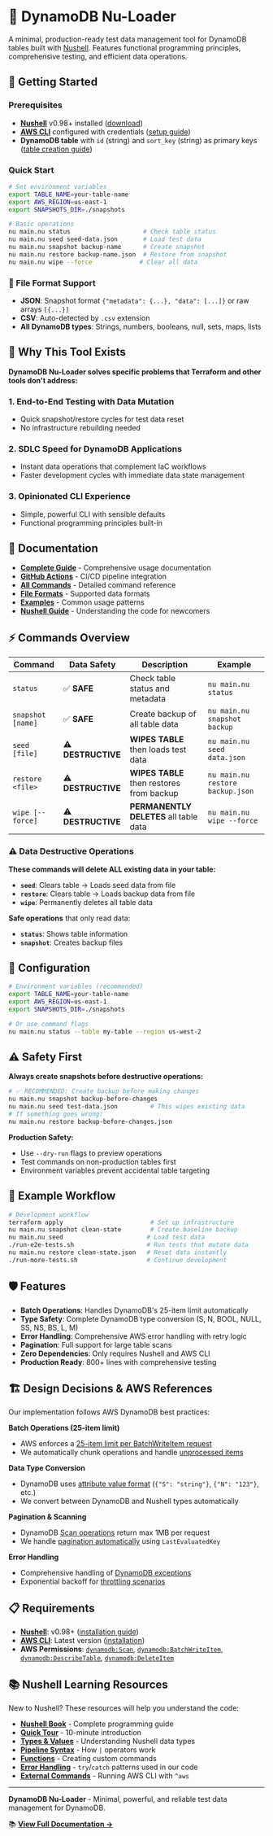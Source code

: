 # 🧩 DynamoDB Nu-Loader

A minimal, production-ready test data management tool for DynamoDB tables built with [Nushell](https://www.nushell.sh/). Features functional programming principles, comprehensive testing, and efficient data operations.

## 🚀 Getting Started

### Prerequisites
- **[Nushell](https://www.nushell.sh/book/installation.html)** v0.98+ installed ([download](https://github.com/nushell/nushell/releases))
- **[AWS CLI](https://aws.amazon.com/cli/)** configured with credentials ([setup guide](https://docs.aws.amazon.com/cli/latest/userguide/getting-started-quickstart.html))
- **DynamoDB table** with `id` (string) and `sort_key` (string) as primary keys ([table creation guide](https://docs.aws.amazon.com/amazondynamodb/latest/developerguide/getting-started-step-1.html))

### Quick Start
```bash
# Set environment variables
export TABLE_NAME=your-table-name
export AWS_REGION=us-east-1
export SNAPSHOTS_DIR=./snapshots

# Basic operations
nu main.nu status                    # Check table status
nu main.nu seed seed-data.json       # Load test data
nu main.nu snapshot backup-name      # Create snapshot
nu main.nu restore backup-name.json  # Restore from snapshot
nu main.nu wipe --force             # Clear all data
```

### 📁 File Format Support
- **JSON**: Snapshot format `{"metadata": {...}, "data": [...]}` or raw arrays `[{...}]`
- **CSV**: Auto-detected by `.csv` extension
- **All DynamoDB types**: Strings, numbers, booleans, null, sets, maps, lists

## 🤔 Why This Tool Exists

**DynamoDB Nu-Loader solves specific problems that Terraform and other tools don't address:**

### 1. **End-to-End Testing with Data Mutation**
- Quick snapshot/restore cycles for test data reset
- No infrastructure rebuilding needed

### 2. **SDLC Speed for DynamoDB Applications** 
- Instant data operations that complement IaC workflows
- Faster development cycles with immediate data state management

### 3. **Opinionated CLI Experience**
- Simple, powerful CLI with sensible defaults
- Functional programming principles built-in

## 📖 Documentation

- **[Complete Guide](./docs/README.md)** - Comprehensive usage documentation
- **[GitHub Actions](./docs/github-actions.md)** - CI/CD pipeline integration
- **[All Commands](./docs/commands.md)** - Detailed command reference
- **[File Formats](./docs/formats.md)** - Supported data formats
- **[Examples](./docs/examples.md)** - Common usage patterns
- **[Nushell Guide](./docs/nushell-guide.md)** - Understanding the code for newcomers

## ⚡ Commands Overview

| Command | Data Safety | Description | Example |
|---------|-------------|-------------|---------|
| `status` | ✅ **SAFE** | Check table status and metadata | `nu main.nu status` |
| `snapshot [name]` | ✅ **SAFE** | Create backup of all table data | `nu main.nu snapshot backup` |
| `seed [file]` | ⚠️ **DESTRUCTIVE** | **WIPES TABLE** then loads test data | `nu main.nu seed data.json` |
| `restore <file>` | ⚠️ **DESTRUCTIVE** | **WIPES TABLE** then restores from backup | `nu main.nu restore backup.json` |
| `wipe [--force]` | ⚠️ **DESTRUCTIVE** | **PERMANENTLY DELETES** all table data | `nu main.nu wipe --force` |

### ⚠️ Data Destructive Operations

**These commands will delete ALL existing data in your table:**

- **`seed`**: Clears table → Loads seed data from file
- **`restore`**: Clears table → Loads backup data from file  
- **`wipe`**: Permanently deletes all table data

**Safe operations** that only read data:
- **`status`**: Shows table information
- **`snapshot`**: Creates backup files

## 🔧 Configuration

```bash
# Environment variables (recommended)
export TABLE_NAME=your-table-name
export AWS_REGION=us-east-1
export SNAPSHOTS_DIR=./snapshots

# Or use command flags
nu main.nu status --table my-table --region us-west-2
```

## ⚠️ Safety First

**Always create snapshots before destructive operations:**

```bash
# ✅ RECOMMENDED: Create backup before making changes
nu main.nu snapshot backup-before-changes
nu main.nu seed test-data.json         # This wipes existing data
# If something goes wrong:
nu main.nu restore backup-before-changes.json
```

**Production Safety:**
- Use `--dry-run` flags to preview operations
- Test commands on non-production tables first
- Environment variables prevent accidental table targeting

## 🎯 Example Workflow

```bash
# Development workflow
terraform apply                        # Set up infrastructure
nu main.nu snapshot clean-state        # Create baseline backup
nu main.nu seed                       # Load test data  
./run-e2e-tests.sh                    # Run tests that mutate data
nu main.nu restore clean-state.json   # Reset data instantly
./run-more-tests.sh                   # Continue development
```

## 🛡️ Features

- **Batch Operations**: Handles DynamoDB's 25-item limit automatically
- **Type Safety**: Complete DynamoDB type conversion (S, N, BOOL, NULL, SS, NS, BS, L, M)
- **Error Handling**: Comprehensive AWS error handling with retry logic
- **Pagination**: Full support for large table scans
- **Zero Dependencies**: Only requires Nushell and AWS CLI
- **Production Ready**: 800+ lines with comprehensive testing

## 🏗️ Design Decisions & AWS References

Our implementation follows AWS DynamoDB best practices:

**Batch Operations (25-item limit)**
- AWS enforces a [25-item limit per BatchWriteItem request](https://docs.aws.amazon.com/amazondynamodb/latest/APIReference/API_BatchWriteItem.html)
- We automatically chunk operations and handle [unprocessed items](https://docs.aws.amazon.com/amazondynamodb/latest/developerguide/Programming.Errors.html#Programming.Errors.BatchOperations)

**Data Type Conversion**
- DynamoDB uses [attribute value format](https://docs.aws.amazon.com/amazondynamodb/latest/APIReference/API_AttributeValue.html) (`{"S": "string"}`, `{"N": "123"}`, etc.)
- We convert between DynamoDB and Nushell types automatically

**Pagination & Scanning**
- DynamoDB [Scan operations](https://docs.aws.amazon.com/amazondynamodb/latest/developerguide/Scan.html) return max 1MB per request
- We handle [pagination automatically](https://docs.aws.amazon.com/amazondynamodb/latest/developerguide/Query.Pagination.html) using `LastEvaluatedKey`

**Error Handling**
- Comprehensive handling of [DynamoDB exceptions](https://docs.aws.amazon.com/amazondynamodb/latest/developerguide/Programming.Errors.html)
- Exponential backoff for [throttling scenarios](https://docs.aws.amazon.com/amazondynamodb/latest/developerguide/Programming.Errors.html#Programming.Errors.RetryAndBackoff)

## 📋 Requirements

- **[Nushell](https://www.nushell.sh/)**: v0.98+ ([installation guide](https://www.nushell.sh/book/installation.html))
- **[AWS CLI](https://aws.amazon.com/cli/)**: Latest version ([installation](https://docs.aws.amazon.com/cli/latest/userguide/getting-started-install.html))
- **AWS Permissions**: [`dynamodb:Scan`](https://docs.aws.amazon.com/amazondynamodb/latest/APIReference/API_Scan.html), [`dynamodb:BatchWriteItem`](https://docs.aws.amazon.com/amazondynamodb/latest/APIReference/API_BatchWriteItem.html), [`dynamodb:DescribeTable`](https://docs.aws.amazon.com/amazondynamodb/latest/APIReference/API_DescribeTable.html), [`dynamodb:DeleteItem`](https://docs.aws.amazon.com/amazondynamodb/latest/APIReference/API_DeleteItem.html)

## 📚 Nushell Learning Resources

New to Nushell? These resources will help you understand the code:

- **[Nushell Book](https://www.nushell.sh/book/)** - Complete programming guide
- **[Quick Tour](https://www.nushell.sh/book/quick_tour.html)** - 10-minute introduction
- **[Types & Values](https://www.nushell.sh/book/types_of_data.html)** - Understanding Nushell data types
- **[Pipeline Syntax](https://www.nushell.sh/book/pipelines.html)** - How `|` operators work
- **[Functions](https://www.nushell.sh/book/custom_commands.html)** - Creating custom commands
- **[Error Handling](https://www.nushell.sh/book/working_with_errors.html)** - `try`/`catch` patterns used in our code
- **[External Commands](https://www.nushell.sh/book/externs.html)** - Running AWS CLI with `^aws`

---

**DynamoDB Nu-Loader** - Minimal, powerful, and reliable test data management for DynamoDB.

📚 **[View Full Documentation →](./docs/README.md)**